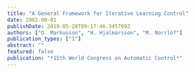 ```yaml
---
title: "A General Framework for Iterative Learning Control"
date: 2002-00-01
publishDate: 2019-05-28T09:17:46.345769Z
authors: ["O. Markusson", "H. Hjalmarsson", "M. Norrlöf"]
publication_types: ["1"]
abstract: ""
featured: false
publication: "*15th World Congress on Automatic Control*"
---
```


